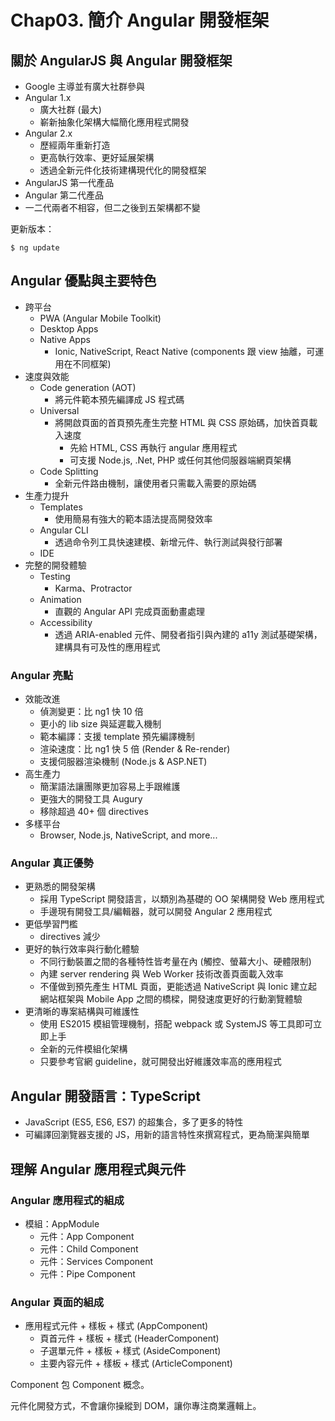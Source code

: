 # Chap03. 簡介 Angular 開發框架

## 關於 AngularJS 與 Angular 開發框架

- Google 主導並有廣大社群參與
- Angular 1.x
  - 廣大社群 (最大)
  - 嶄新抽象化架構大幅簡化應用程式開發
- Angular 2.x
  - 歷經兩年重新打造
  - 更高執行效率、更好延展架構
  - 透過全新元件化技術建構現代化的開發框架
- AngularJS 第一代產品
- Angular 第二代產品
- 一二代兩者不相容，但二之後到五架構都不變

更新版本：

```
$ ng update
```

## Angular 優點與主要特色

- 跨平台
  - PWA (Angular Mobile Toolkit)
  - Desktop Apps
  - Native Apps
    - Ionic, NativeScript, React Native (components 跟 view 抽離，可運用在不同框架)
- 速度與效能
  - Code generation (AOT)
    - 將元件範本預先編譯成 JS 程式碼
  - Universal
    - 將開啟頁面的首頁預先產生完整 HTML 與 CSS 原始碼，加快首頁載入速度
      - 先給 HTML, CSS 再執行 angular 應用程式
      - 可支援 Node.js, .Net, PHP 或任何其他伺服器端網頁架構
  - Code Splitting
    - 全新元件路由機制，讓使用者只需載入需要的原始碼
- 生產力提升
  - Templates
    - 使用簡易有強大的範本語法提高開發效率
  - Angular CLI
    - 透過命令列工具快速建模、新增元件、執行測試與發行部署
  - IDE
- 完整的開發體驗
  - Testing
    - Karma、Protractor
  - Animation
    - 直觀的 Angular API 完成頁面動畫處理
  - Accessibility
    - 透過 ARIA-enabled 元件、開發者指引與內建的 a11y 測試基礎架構，建構具有可及性的應用程式

### Angular 亮點

- 效能改進
  - 偵測變更：比 ng1 快 10 倍
  - 更小的 lib size 與延遲載入機制
  - 範本編譯：支援 template 預先編譯機制
  - 渲染速度：比 ng1 快 5 倍 (Render & Re-render)
  - 支援伺服器渲染機制 (Node.js & ASP.NET)
- 高生產力
  - 簡潔語法讓團隊更加容易上手跟維護
  - 更強大的開發工具 Augury
  - 移除超過 40+ 個 directives
- 多樣平台
  - Browser, Node.js, NativeScript, and more...

### Angular 真正優勢

- 更熟悉的開發架構
  - 採用 TypeScript 開發語言，以類別為基礎的 OO 架構開發 Web 應用程式
  - 手邊現有開發工具/編輯器，就可以開發 Angular 2 應用程式
- 更低學習門檻
  - directives 減少
- 更好的執行效率與行動化體驗
  - 不同行動裝置之間的各種特性皆考量在內 (觸控、螢幕大小、硬體限制)
  - 內建 server rendering 與 Web Worker 技術改善頁面載入效率
  - 不僅做到預先產生 HTML 頁面，更能透過 NativeScript 與 Ionic 建立起網站框架與 Mobile App 之間的橋樑，開發速度更好的行動瀏覽體驗
- 更清晰的專案結構與可維護性
  - 使用 ES2015 模組管理機制，搭配 webpack 或 SystemJS 等工具即可立即上手
  - 全新的元件模組化架構
  - 只要參考官網 guideline，就可開發出好維護效率高的應用程式

## Angular 開發語言：TypeScript

- JavaScript (ES5, ES6, ES7) 的超集合，多了更多的特性
- 可編譯回瀏覽器支援的 JS，用新的語言特性來撰寫程式，更為簡潔與簡單

## 理解 Angular 應用程式與元件

### Angular 應用程式的組成

- 模組：AppModule
  - 元件：App Component
  - 元件：Child Component
  - 元件：Services Component
  - 元件：Pipe Component

### Angular 頁面的組成

- 應用程式元件 + 樣板 + 樣式 (AppComponent)
  - 頁首元件 + 樣板 + 樣式 (HeaderComponent)
  - 子選單元件 + 樣板 + 樣式 (AsideComponent)
  - 主要內容元件 + 樣板 + 樣式 (ArticleComponent)

Component 包 Component 概念。

元件化開發方式，不會讓你操縱到 DOM，讓你專注商業邏輯上。

